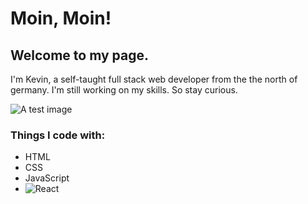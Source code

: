# Moin, Moin!
## Welcome to my page. 
I'm Kevin, a self-taught full stack web developer from the the north of germany.
I'm still working on my skills. So stay curious.

![A test image](https://media.gettyimages.com/id/1124838925/de/vektor/programmierung-code-anwendungsfenster.jpg?s=1024x1024&w=gi&k=20&c=ssmKlPDecbSRnMpOGoWHEQW4P_lNkXKo6gpJhB83jsM=)

### Things I code with:
- HTML
- CSS
- JavaScript
- <img alt="React" src="https://img.shields.io/badge/-React-45b8d8?style=flat-square&logo=react&logoColor=white" />
